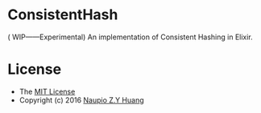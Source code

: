 # ConsistentHash
( WIP——Experimental) An implementation of Consistent Hashing in Elixir.

# License
- The [MIT License](https://github.com/Naupio/MyLicenses/blob/master/MIT_License) 
- Copyright (c) 2016 [Naupio Z.Y Huang](https://github.com/Naupio)
